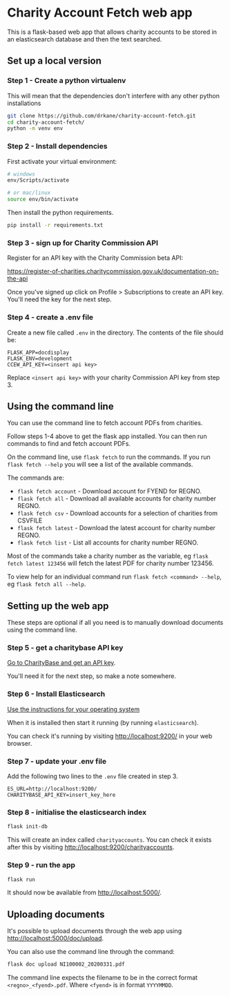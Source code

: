 # Charity Account Fetch web app

This is a flask-based web app that allows charity accounts to be
stored in an elasticsearch database and then the text searched.

## Set up a local version

### Step 1 - Create a python virtualenv

This will mean that the dependencies don't interfere with any other
python installations

```sh
git clone https://github.com/drkane/charity-account-fetch.git
cd charity-account-fetch/
python -m venv env
```

### Step 2 - Install dependencies

First activate your virtual environment:

```sh
# windows
env/Scripts/activate

# or mac/linux
source env/bin/activate
```

Then install the python requirements.

```sh
pip install -r requirements.txt
```

### Step 3 - sign up for Charity Commission API

Register for an API key with the Charity Commission beta API:

<https://register-of-charities.charitycommission.gov.uk/documentation-on-the-api>

Once you've signed up click on Profile > Subscriptions to create an API key. You'll need the key for the next step.

### Step 4 - create a .env file

Create a new file called `.env` in the directory. The contents of the file should be:

```
FLASK_APP=docdisplay
FLASK_ENV=development
CCEW_API_KEY=<insert api key>
```

Replace `<insert api key>` with your charity Commission API key from step 3.

## Using the command line

You can use the command line to fetch account PDFs from charities.

Follow steps 1-4 above to get the flask app installed. You can then
run commands to find and fetch account PDFs.

On the command line, use `flask fetch` to run the commands. If you
run `flask fetch --help` you will see a list of the available commands.

The commands are:

 - `flask fetch account` - Download account for FYEND for REGNO.
 - `flask fetch all` - Download all available accounts for charity number REGNO.  
 - `flask fetch csv` - Download accounts for a selection of charities from CSVFILE
 - `flask fetch latest` - Download the latest account for charity number REGNO.      
 - `flask fetch list` - List all accounts for charity number REGNO.

Most of the commands take a charity number as the variable, eg `flask fetch latest 123456` will fetch the latest PDF for charity number 123456.

To view help for an individual command run `flask fetch <command> --help`, eg
`flask fetch all --help`.

## Setting up the web app

These steps are optional if all you need is to manually download 
documents using the command line.

### Step 5 - get a charitybase API key

[Go to CharityBase and get an API key](https://charitybase.uk/api-portal/keys).

You'll need it for the next step, so make a note somewhere.

### Step 6 - Install Elasticsearch

[Use the instructions for your operating system](https://www.elastic.co/downloads/elasticsearch)

When it is installed then start it running (by running `elasticsearch`).

You can check it's running by visiting <http://localhost:9200/> in your web browser.

### Step 7 - update your .env file

Add the following two lines to the `.env` file created in step 3.

```
ES_URL=http://localhost:9200/
CHARITYBASE_API_KEY=insert_key_here
```

### Step 8 - initialise the elasticsearch index

```sh
flask init-db
```

This will create an index called `charityaccounts`. You can check it exists after this by 
visiting <http://localhost:9200/charityaccounts>.

### Step 9 - run the app

```sh
flask run
```

It should now be available from <http://localhost:5000/>.

## Uploading documents

It's possible to upload documents through the web app using <http://localhost:5000/doc/upload>.

You can also use the command line through the command:

```sh
flask doc upload NI100002_20200331.pdf
```

The command line expects the filename to be in the correct format `<regno>_<fyend>.pdf`. Where `<fyend>` is in format `YYYYMMDD`.
